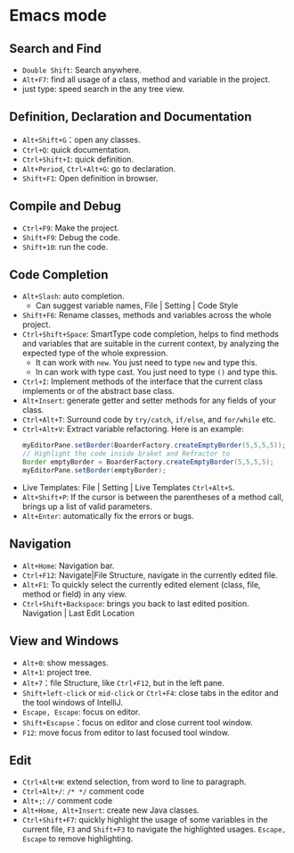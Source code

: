 
# Emacs mode

## Search and Find
* `Double Shift`: Search anywhere.
* `Alt+F7`: find all usage of a class, method and variable in the project.
* just type: speed search in the any tree view.

## Definition, Declaration and Documentation
* `Alt+Shift+G`：open any classes.
* `Ctrl+Q`: quick documentation.
* `Ctrl+Shift+I`: quick definition.
* `Alt+Period`, `Ctrl+Alt+G`: go to declaration.
* `Shift+F1`: Open definition in browser.

## Compile and Debug
* `Ctrl+F9`: Make the project.
* `Shift+F9`: Debug the code.
* `Shift+10`: run the code.

## Code Completion
* `Alt+Slash`: auto completion.
  * Can suggest variable names, File | Setting | Code Style
* `Shift+F6`: Rename classes, methods and variables across the whole project.
* `Ctrl+Shift+Space`: SmartType code completion, helps to find methods and
  variables that are suitable in the current context, by analyzing the expected
  type of the whole expression.
    * It can work with `new`. You just need to type `new` and type this.
    * In can work with type cast. You just need to type `()` and type this.
* `Ctrl+I`: Implement methods of the interface that the current class implements
  or of the abstract base class.
* `Alt+Insert`: generate getter and setter methods for any fields of your class.
* `Ctrl+Alt+T`: Surround code by `try/catch`, `if/else`, and `for/while` etc.
* `Ctrl+Alt+V`: Extract variable refactoring. Here is an example:
  ```java
  myEditorPane.setBorder(BoarderFactory.createEmptyBorder(5,5,5,5));
  // Highlight the code inside braket and Refractor to
  Border emptyBorder = BoarderFactory.createEmptyBorder(5,5,5,5);
  myEditorPane.setBorder(emptyBorder);
  ```
* Live Templates: File | Setting | Live Templates `Ctrl+Alt+S`.
* `Alt+Shift+P`: If the cursor is between the parentheses of a method call,
  brings up a list of valid parameters.
* `Alt+Enter`: automatically fix the errors or bugs.

## Navigation

* `Alt+Home`: Navigation bar.
* `Ctrl+F12`: Navigate|File Structure, navigate in the currently edited file.
* `Alt+F1`: To quickly select the currently edited element (class, file, method
  or field) in any view.
* `Ctrl+Shift+Backspace`: brings you back to last edited position.
  Navigation | Last Edit Location

## View and Windows

* `Alt+0`: show messages.
* `Alt+1`: project tree.
* `Alt+7`：file Structure, like `Ctrl+F12`, but in the left pane.
* `Shift+left-click` or `mid-click` or `Ctrl+F4`: close tabs in the editor and the tool
  windows of IntelliJ.
* `Escape, Escape`: focus on editor.
* `Shift+Escapse`：focus on editor and close current tool window.
* `F12`: move focus from editor to last focused tool window.

## Edit
* `Ctrl+Alt+W`: extend selection, from word to line to paragraph.
* `Ctrl+Alt+/`: `/* */` comment code
* `Alt+;`: `//` comment code
* `Alt+Home, Alt+Insert`: create new Java classes.
* `Ctrl+Shift+F7`: quickly highlight the usage of some variables in the current
  file, `F3` and `Shift+F3` to navigate the highlighted usages. `Escape, Escape`
  to remove highlighting.
